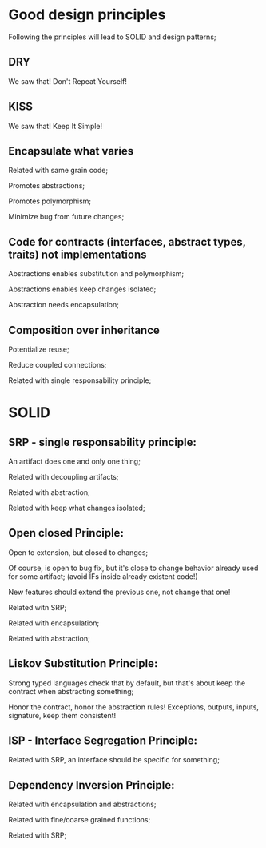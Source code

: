 # Good design principles

Following the principles will lead to SOLID and design patterns;

## DRY

We saw that! Don't Repeat Yourself!

## KISS

We saw that! Keep It Simple!

## Encapsulate what varies

Related with same grain code;

Promotes abstractions;

Promotes polymorphism;

Minimize bug from future changes;

## Code for contracts (interfaces, abstract types, traits) not implementations

Abstractions enables substitution and polymorphism;

Abstractions enables keep changes isolated;

Abstraction needs encapsulation;

## Composition over inheritance

Potentialize reuse;

Reduce coupled connections;

Related with single responsability principle;

# SOLID

## SRP - single responsability principle:

An artifact does one and only one thing;

Related with decoupling artifacts;

Related with abstraction;

Related with keep what changes isolated;

## Open closed Principle:

Open to extension, but closed to changes;

Of course, is open to bug fix, but it's close to change behavior already used for some artifact; (avoid IFs inside already existent code!)

New features should extend the previous one, not change that one!

Related witn SRP;

Related with encapsulation;

Related with abstraction;

## Liskov Substitution Principle:

Strong typed languages check that by default, but that's about keep the contract when abstracting something;

Honor the contract, honor the abstraction rules!
Exceptions, outputs, inputs, signature, keep them consistent!

## ISP - Interface Segregation Principle:

Related with SRP, an interface should be specific for something;

## Dependency Inversion Principle:

Related with encapsulation and abstractions;

Related with fine/coarse grained functions;

Related with SRP;


